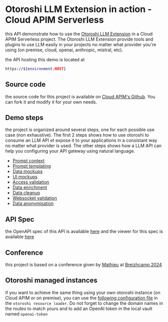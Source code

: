 # Otoroshi LLM Extension in action - Cloud APIM Serverless

this API demonstrate how to use the [Otoroshi LLM Extension](https://github.com/cloud-apim/otoroshi-llm-extension) in a Cloud APIM Serverless project. The Otoroshi LLM Extension provide tools and plugins to use LLM easily in your projects no matter what provider you're using (on premise, cloud, openai, anthropic, mistral, etc). 

the API hosting this demo is located at

```sh
https://${environment.HOST}
```

## Source code

the source code for this project is available on [Cloud APIM's Github](https://github.com/cloud-apim/otoroshi-llm-extension-serverless-example). You can fork it and modify it for your own needs.

## Demo steps

the project is organized around several steps, one for each possible use case (non exhaustive). The first 2 steps shows how to use otoroshi to consume an LLM API et expose it to your applications in a consistant way no matter what provider is used. The other steps shows how a LLM API can help you configuring your API gateway using natural language.

- [Prompt context](/docs/demo-1-prompt-context.html)
- [Prompt templating](/docs/demo-2-prompt-templating.html)
- [Data mockups](/docs/demo-3-mock.html)
- [UI mockups](/docs/demo-4-ui-mock.html)               
- [Access validation](/docs/demo-5-access-validation.html)                            
- [Data enrichment](/docs/demo-6-data-enrichment.html)                             
- [Data cleanup](/docs/demo-7-data-cleanup.html)                           
- [Websocket validation](/docs/demo-8-websocket-messages-validation.html)                       
- [Data anonymisation](/docs/demo-9-gdpr.html)

## API Spec

the OpenAPI spec of this API is available [here](/docs/openapi.json) and the viewer for this spec is available [here](/docs/api-ref)

## Conference

this project is based on a conference given by [Mathieu](https://github.com/mathieuancelin) at [Breizhcamp 2024](https://www.breizhcamp.org/)

## Otoroshi managed instances

if you want to achieve the same thing using your own otoroshi instance (on Cloud APIM or on premise), you can use the [following configuration file](/docs/otoroshi-managed.yaml) in the `otoroshi resource loader`. Do not forget to change the domain names in the routes to match yours and to add an OpenAI token in the local vault named `openai-token`